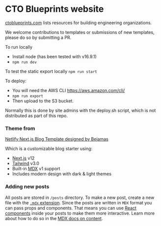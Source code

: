 # CTO Blueprints website

[ctoblueprints.com](https://ctoblueprints.com) lists resources for building engineering organizations.

We welcome contributions to templates or submissions of new templates, please do so by submitting a PR.

To run locally 
 * Install node (has been tested with v16.9.1)
 * `npm run dev`

To test the static export locally
`npm run start`

To deploy:
 * You will need the AWS CLI https://aws.amazon.com/cli/
 * `npm run export`
 * Then upload to the S3 bucket. 

Normally this is done by site admins with the deploy.sh script, which is not distributed as part of this repo.


### Theme from 
[Netlify Next.js Blog Template designed by Bejamas](https://github.com/netlify-templates/nextjs-blog-theme)

Which is a customizable blog starter using:

- [Next.js](https://github.com/vercel/next.js) v12
- [Tailwind](https://tailwindcss.com/) v3.0
- Built-in [MDX](https://mdxjs.com/) v1 support
- Includes modern design with dark & light themes



### Adding new posts
All posts are stored in `/posts` directory. To make a new post, create a new file with the [`.mdx` extension](https://mdxjs.com/).
Since the posts are written in `MDX` format you can pass props and components. That means you can use [React components](https://reactjs.org/docs/components-and-props.html) inside your posts to make them more interactive. Learn more about how to do so in the [MDX docs on content](https://mdxjs.com/docs/using-mdx/#components).
